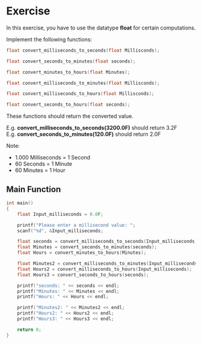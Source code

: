 # Exercise

In this exercise, you have to use the datatype **float** for certain computations.

Implement the following functions:

```cpp
float convert_milliseconds_to_seconds(float Millisconds);

float convert_seconds_to_minutes(float seconds);

float convert_minutes_to_hours(float Minutes);

float convert_milliseconds_to_minutes(float Millisconds);

float convert_milliseconds_to_hours(float Millisconds);

float convert_seconds_to_hours(float seconds);
```

These functions should return the converted value.

E.g. **convert_milliseconds_to_seconds(3200.0F)** should return 3.2F  
E.g. **convert_seconds_to_minutes(120.0F)** should return 2.0F  

Note:

- 1.000 Milliseconds = 1 Second
- 60 Seconds = 1 Minute
- 60 Minutes = 1 Hour

## Main Function

```cpp
int main()
{
    float Input_milliseconds = 0.0F;

    printf("Please enter a millisecond value: ";
    scanf("%d", &Input_milliseconds;

    float seconds = convert_milliseconds_to_seconds(Input_milliseconds);
    float Minutes = convert_seconds_to_minutes(seconds);
    float Hours = convert_minutes_to_hours(Minutes);

    float Minutes2 = convert_milliseconds_to_minutes(Input_milliseconds);
    float Hours2 = convert_milliseconds_to_hours(Input_milliseconds);
    float Hours3 = convert_seconds_to_hours(seconds);

    printf("seconds: " << seconds << endl;
    printf("Minutes: " << Minutes << endl;
    printf("Hours: " << Hours << endl;

    printf("Minutes2: " << Minutes2 << endl;
    printf("Hours2: " << Hours2 << endl;
    printf("Hours3: " << Hours3 << endl;

    return 0;
}
```

